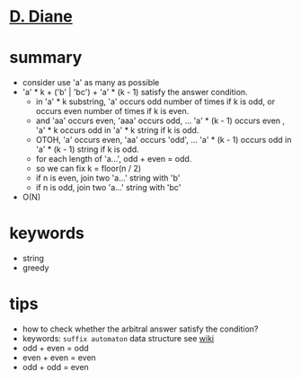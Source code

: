 # [D. Diane](https://codeforces.com/contest/1554/problem/D)



# summary
- consider use 'a' as many as possible
- 'a' * k + ('b' | 'bc') + 'a' * (k - 1) satisfy the answer condition.
  - in 'a' * k substring, 'a' occurs odd number of times if k is odd, or occurs even number of times if k is even.
  - and 'aa' occurs even, 'aaa' occurs odd, ... 'a' * (k - 1) occurs even , 'a' * k occurs odd in 'a' * k string if k is odd.
  - OTOH, 'a' occurs even, 'aa' occurs 'odd', ... 'a' * (k - 1) occurs odd in 'a' * (k - 1) string if k is odd.
  - for each length of 'a...', odd + even = odd.
  - so we can fix k = floor(n / 2)
  - if n is even, join two 'a...' string with 'b'
  - if n is odd, join two 'a...' string with 'bc'
- O(N)


# keywords 
- string 
- greedy





# tips 
- how to check whether the arbitral answer satisfy the condition?
- keywords: `suffix automaton` data structure see [wiki](https://en.wikipedia.org/wiki/Suffix_automaton)
- odd + even = odd 
- even + even = even
- odd + odd = even